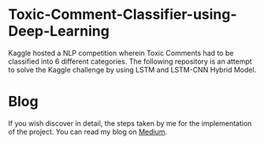 # Toxic-Comment-Classifier-using-Deep-Learning
Kaggle hosted a NLP competition wherein Toxic Comments had to be classified into 6 different categories. The following repository is an attempt to solve the Kaggle challenge by using LSTM and LSTM-CNN Hybrid Model.

# Blog
If you wish discover in detail, the steps taken by me for the implementation of the project. You can read my blog on <a href='https://towardsdatascience.com/toxic-comment-classification-using-lstm-and-lstm-cnn-db945d6b7986'>Medium</a>.
